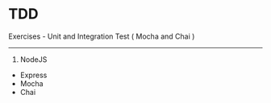 # TDD
Exercises - Unit and Integration Test ( Mocha and Chai )

---
1. NodeJS
  - Express
  - Mocha
  - Chai
